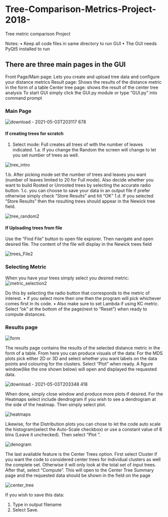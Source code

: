 # Tree-Comparison-Metrics-Project-2018-
Tree metric comparison Project 

Notes:
• Keep all code files in same directory to run GUI
• The GUI needs PyQt5 installed to run

## There are three main pages in the GUI
Front Page/Main page: Lets you create and upload tree data and configure your distance metrics
Result page: Shows the results of the distance metric in the form of a table
Center tree page: shows the result of the center tree analysis
To start GUI simply click the GUI.py module or type “GUI.py” into command prompt 


### Main Page 
![download - 2021-05-03T203117 678](https://user-images.githubusercontent.com/8816121/116958382-42eaa580-ac4f-11eb-9332-1f1291a203d6.png)

#### If creating trees for scratch
1. Select mode: Full creates all trees of with the number of leaves indicated.
1.a. If you change the Random the screen will change to let you set number of trees as
well. 


![tree_intro](https://user-images.githubusercontent.com/8816121/114090870-d5747080-986c-11eb-95db-49f98a010b12.JPG)

 1.b. After picking mode set the number of trees and leaves you want (number of leaves
limited to 20 for Full mode). Also decide whether you want to build Rooted or Unrooted trees by
selecting the accurate radio button.
 1.c. you can choose to save your data in an output file if prefer otherwise simply check
“Store Results” and hit “OK”
 1.d. If you selected “Store Results” then the resulting trees should appear in the Newick
tree field. 

![tree_random2](https://user-images.githubusercontent.com/8816121/114092717-0eade000-986f-11eb-9e83-294ff05795d3.JPG)




#### If Uploading trees from file
Use the “Find File” button to open file explorer. Then navigate and open desired file. The content of the
file will display in the Newick trees field

![trees_File2](https://user-images.githubusercontent.com/8816121/114092553-ddcdab00-986e-11eb-8813-3a2a97bbbf28.JPG)


### Selecting Metric
When you have your trees simply select you desired metric:
![metric_selection2](https://user-images.githubusercontent.com/8816121/114092886-4157d880-986f-11eb-86ee-d64803033c51.JPG)


Do this by selecting the radio button that corresponds to the metric of interest.
• if you select more then one then the program will pick whichever comes first in its code.
• Also make sure to set Lambda if using KC metric.
Select “ok” at the bottom of the page(next to “Reset”) when ready to compute distances.

### Results page

![form](https://user-images.githubusercontent.com/8816121/114092347-a232e100-986e-11eb-9e50-2de3403d52bb.JPG)



The results page contains the results of the selected distance metric in the form of a table.
From here you can produce visuals of the data:
For the MDS plots pick either 2D or 3D and select whether you want labels on the data points and
colouring for the clusters.
Select “Plot” when ready.
A figure window(like the one shown below) will open and displayed the requested data. 

![download - 2021-05-03T203348 418](https://user-images.githubusercontent.com/8816121/116958451-88a76e00-ac4f-11eb-85c1-c8d87f5a91fc.png)


When done, simply close window and produce more plots if desired. 
For the Heatmaps select include dendrogram if you wish to see a dendrogram at the side of the
heatmap. Then simply select plot.

![heatmaps](https://user-images.githubusercontent.com/8816121/114093122-972c8080-986f-11eb-8b97-ccd93480f251.JPG)


Likewise, for the Distribution plots you can chose to let the code auto scale the histogram(select the
Auto-Scale checkbox) or use a constant value of 8 bins (Leave it unchecked). Then select “Plot ”.

![denogram](https://user-images.githubusercontent.com/8816121/114093183-a7dcf680-986f-11eb-88fb-e3bcc8d793c2.JPG)


The last available feature is the Center Trees option.
First select Cluster if you want the code to considered center trees for individual clusters as well the
complete set. Otherwise it will only look at the total set of input trees.
After that, select “Compute”. This will open to the Center Tree Summary page and the requested data
should be shown in the field on the page

![center_tree](https://user-images.githubusercontent.com/8816121/114093377-e4a8ed80-986f-11eb-9068-2865003ec920.JPG)



If you wish to save this data:
1. Type in output filename
2. Select Save. 



